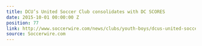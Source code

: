 ```yaml
---
title: DCU’s United Soccer Club consolidates with DC SCORES
date: 2015-10-01 00:00:00 Z
position: 77
link: http://www.soccerwire.com/news/clubs/youth-boys/dcus-united-soccer-club-consolidates-with-dc-scores/
source: Soccerwire.com
---
```


